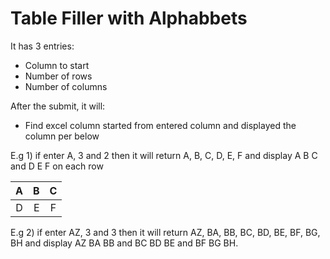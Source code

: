 # Table Filler with Alphabbets
It has 3 entries:
* Column to start
* Number of rows
* Number of columns

After the submit, it will:
* Find excel column started from entered column and displayed the column per below

E.g 1) if enter A, 3 and 2 then it will return A, B, C, D, E, F and display A B C and D E F on each row

| A | B | C |
|:-:|--:|:-:|
| D | E | F |

E.g 2) if enter AZ, 3 and 3 then it will return AZ, BA, BB, BC, BD, BE, BF, BG, BH and display AZ BA BB and BC BD BE and BF BG BH.
